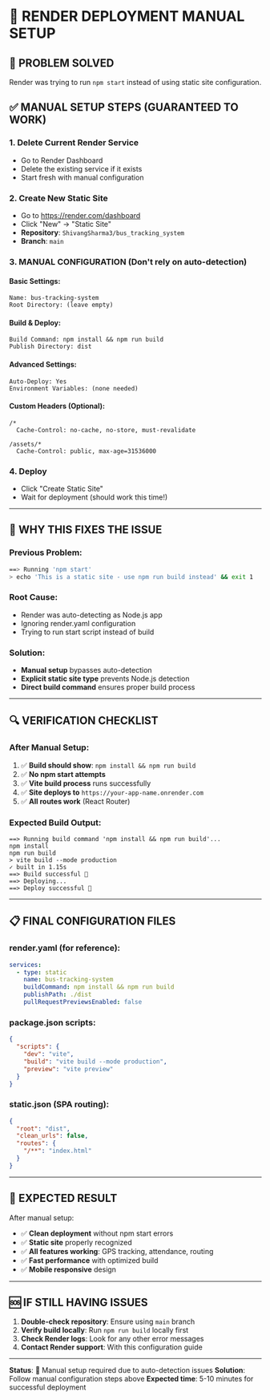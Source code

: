 # 🔧 RENDER DEPLOYMENT MANUAL SETUP

## 🚨 PROBLEM SOLVED
Render was trying to run `npm start` instead of using static site configuration.

## ✅ MANUAL SETUP STEPS (GUARANTEED TO WORK)

### 1. **Delete Current Render Service**
- Go to Render Dashboard
- Delete the existing service if it exists
- Start fresh with manual configuration

### 2. **Create New Static Site**
- Go to https://render.com/dashboard
- Click "New" → "Static Site"
- **Repository**: `ShivangSharma3/bus_tracking_system`
- **Branch**: `main`

### 3. **MANUAL CONFIGURATION** (Don't rely on auto-detection)

#### **Basic Settings:**
```
Name: bus-tracking-system
Root Directory: (leave empty)
```

#### **Build & Deploy:**
```
Build Command: npm install && npm run build
Publish Directory: dist
```

#### **Advanced Settings:**
```
Auto-Deploy: Yes
Environment Variables: (none needed)
```

#### **Custom Headers** (Optional):
```
/*
  Cache-Control: no-cache, no-store, must-revalidate

/assets/*
  Cache-Control: public, max-age=31536000
```

### 4. **Deploy**
- Click "Create Static Site"
- Wait for deployment (should work this time!)

---

## 🎯 WHY THIS FIXES THE ISSUE

### **Previous Problem:**
```bash
==> Running 'npm start'
> echo 'This is a static site - use npm run build instead' && exit 1
```

### **Root Cause:**
- Render was auto-detecting as Node.js app
- Ignoring render.yaml configuration
- Trying to run start script instead of build

### **Solution:**
- **Manual setup** bypasses auto-detection
- **Explicit static site type** prevents Node.js detection
- **Direct build command** ensures proper build process

---

## 🔍 VERIFICATION CHECKLIST

### **After Manual Setup:**
1. ✅ **Build should show**: `npm install && npm run build`
2. ✅ **No npm start attempts**
3. ✅ **Vite build process** runs successfully
4. ✅ **Site deploys to** `https://your-app-name.onrender.com`
5. ✅ **All routes work** (React Router)

### **Expected Build Output:**
```
==> Running build command 'npm install && npm run build'...
npm install
npm run build
> vite build --mode production
✓ built in 1.15s
==> Build successful 🎉
==> Deploying...
==> Deploy successful 🎉
```

---

## 📋 FINAL CONFIGURATION FILES

### **render.yaml** (for reference):
```yaml
services:
  - type: static
    name: bus-tracking-system
    buildCommand: npm install && npm run build
    publishPath: ./dist
    pullRequestPreviewsEnabled: false
```

### **package.json scripts**:
```json
{
  "scripts": {
    "dev": "vite",
    "build": "vite build --mode production",
    "preview": "vite preview"
  }
}
```

### **static.json** (SPA routing):
```json
{
  "root": "dist",
  "clean_urls": false,
  "routes": {
    "/**": "index.html"
  }
}
```

---

## 🎉 EXPECTED RESULT

After manual setup:
- ✅ **Clean deployment** without npm start errors
- ✅ **Static site** properly recognized
- ✅ **All features working**: GPS tracking, attendance, routing
- ✅ **Fast performance** with optimized build
- ✅ **Mobile responsive** design

---

## 🆘 IF STILL HAVING ISSUES

1. **Double-check repository**: Ensure using `main` branch
2. **Verify build locally**: Run `npm run build` locally first
3. **Check Render logs**: Look for any other error messages
4. **Contact Render support**: With this configuration guide

---

**Status**: 🔧 Manual setup required due to auto-detection issues
**Solution**: Follow manual configuration steps above
**Expected time**: 5-10 minutes for successful deployment
